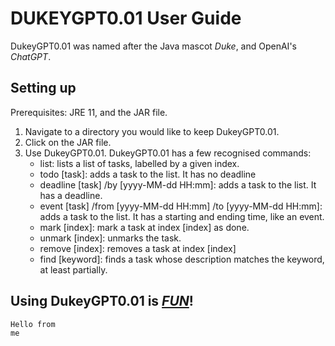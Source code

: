 # DUKEYGPT0.01 User Guide

DukeyGPT0.01 was named after the Java mascot _Duke_, and OpenAI's _ChatGPT_. 

## Setting up

Prerequisites: JRE 11, and the JAR file.

1. Navigate to a directory you would like to keep DukeyGPT0.01.
2. Click on the JAR file.
3. Use DukeyGPT0.01. 
DukeyGPT0.01 has a few recognised commands:
   - list: lists a list of tasks, labelled by a given index.
   - todo [task]: adds a task to the list. It has no deadline
   - deadline [task] /by [yyyy-MM-dd HH:mm]: adds a task to the list. It has a deadline.
   - event [task] /from [yyyy-MM-dd HH:mm] /to [yyyy-MM-dd HH:mm]: adds a task to the list. It has a starting and ending time, like an event.
   - mark [index]: mark a task at index [index] as done.
   - unmark [index]: unmarks the task.
   - remove [index]: removes a task at index [index]
   - find [keyword]: finds a task whose description matches the keyword, at least partially.

## Using DukeyGPT0.01 is [_FUN_](https://user-images.githubusercontent.com/113227987/219424104-2ebfd467-7088-438a-ba7a-ec800dd02e9a.png)!


   ```
   Hello from
   me
   ```

